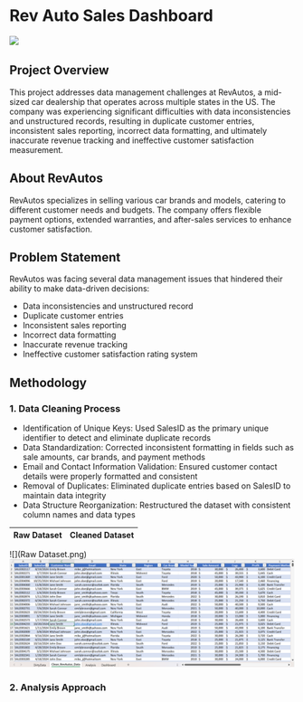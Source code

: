 # Rev Auto Sales Dashboard
![](Car-Dealer_Stores.jpg)

## Project Overview
This project addresses data management challenges at RevAutos, a mid-sized car dealership that operates across multiple states in the US. The company was experiencing significant difficulties with data inconsistencies and unstructured records, resulting in duplicate customer entries, inconsistent sales reporting, incorrect data formatting, and ultimately inaccurate revenue tracking and ineffective customer satisfaction measurement.

## About RevAutos
RevAutos specializes in selling various car brands and models, catering to different customer needs and budgets. The company offers flexible payment options, extended warranties, and after-sales services to enhance customer satisfaction.

## Problem Statement
RevAutos was facing several data management issues that hindered their ability to make data-driven decisions:

- Data inconsistencies and unstructured record
- Duplicate customer entries
- Inconsistent sales reporting
- Incorrect data formatting
- Inaccurate revenue tracking
- Ineffective customer satisfaction rating system

## Methodology  
### 1. Data Cleaning Process
- Identification of Unique Keys: Used SalesID as the primary unique identifier to detect and eliminate duplicate records
- Data Standardization: Corrected inconsistent formatting in fields such as sale amounts, car brands, and payment methods
- Email and Contact Information Validation: Ensured customer contact details were properly formatted and consistent
- Removal of Duplicates: Eliminated duplicate entries based on SalesID to maintain data integrity
- Data Structure Reorganization: Restructured the dataset with consistent column names and data types

Raw Dataset                                         |                              Cleaned Dataset
:--------------------------------------------------:|:--------------------------------------------:
![](Raw Dataset.png)                                 ![](Cleaned_Dataset.png)



### 2. Analysis Approach
